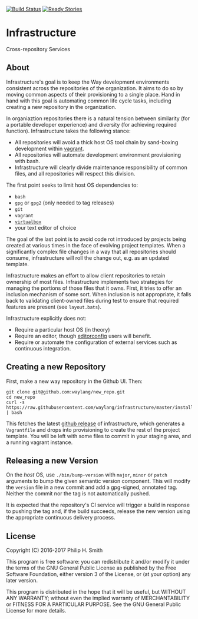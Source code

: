<!--
  vim: filetype=markdown
-->

[![Build Status][build-status-badge]][build-status-link]
[![Ready Stories][tickets-badge]][tickets-link]

[build-status-badge]: https://travis-ci.org/waylang/infrastructure.svg?branch=master
[build-status-link]: https://travis-ci.org/waylang/infrastructure
[tickets-badge]: https://badge.waffle.io/waylang/infrastructure.png?label=ready&title=Ready
[tickets-link]: http://waffle.io/waylang/infrastructure

# Infrastructure
Cross-repository Services

## About

Infrastructure's goal is to keep the Way development environments consistent across the repositories of the organization.  It aims to do so by moving common aspects of their provisioning to a single place.  Hand in hand with this goal is automating common life cycle tasks, including creating a new repository in the organization.

In organiaztion repositories there is a natural tension between similarity (for a portable developer experience) and diversity (for achieving required function).  Infrastructure takes the following stance:
* All repositories will avoid a thick host OS tool chain by sand-boxing development within [vagrant][vagrant].
* All repositories will automate development environment provisioning with bash.
* Infrastructure will clearly divide maintenance responsibility of common files, and all repositories will respect this division.

The first point seeks to limit host OS dependencies to:
* `bash`
* `gpg` or `gpg2` (only needed to tag releases)
* `git`
* `vagrant`
* [`virtualbox`][virtualbox]
* your text editor of choice

The goal of the last point is to avoid code rot introduced by projects being created at various times in the face of evolving project templates.  When a significantly complex file changes in a way that all repositories should consume, infrastructure will roll the change out, e.g. as an updated template.

Infrastructure makes an effort to allow client repositories to retain ownership of most files.  Infrastructure implements two strategies for managing the portions of those files that it owns.  First, it tries to offer an inclusion mechanism of some sort.  When inclusion is not appropriate, it falls back to validating client-owned files during test to ensure that required features are present (see `layout.bats`).

Infrastructure explicitly does not:
* Require a particular host OS (in theory)
* Require an editor, though [editorconfig][editorconfig] users will benefit.
* Require or automate the configuration of external services such as continuous integration.

[vagrant]: https://www.vagrantup.com/
[virtualbox]: https://www.virtualbox.org/
[editorconfig]: http://editorconfig.org/

## Creating a new Repository

First, make a new way repository in the Github UI.  Then:

```
git clone git@github.com:waylang/new_repo.git
cd new_repo
curl -s https://raw.githubusercontent.com/waylang/infrastructure/master/install | bash
```

This fetches the latest [github release][github-releases] of infrastructure, which generates a `Vagrantfile` and drops into provisioning to create the rest of the project template.  You will be left with some files to commit in your staging area, and a running vagrant instance.

[github-releases]: https://help.github.com/articles/about-releases/

## Releasing a new Version

On the _host_ OS, use `./bin/bump-version` with `major`, `minor` or `patch` arguments to bump the given semantic version component.  This will modify the `version` file in a new commit and add a gpg-signed, annotated tag.  Neither the commit nor the tag is not automatically pushed.

It is expected that the repository's CI service will trigger a build in response to pushing the tag and, if the build succeeds, release the new version using the appropriate continuous delivery process.

## License

Copyright (C) 2016-2017 Philip H. Smith

This program is free software: you can redistribute it and/or modify
it under the terms of the GNU General Public License as published by
the Free Software Foundation, either version 3 of the License, or
(at your option) any later version.

This program is distributed in the hope that it will be useful,
but WITHOUT ANY WARRANTY; without even the implied warranty of
MERCHANTABILITY or FITNESS FOR A PARTICULAR PURPOSE.  See the
GNU General Public License for more details.
